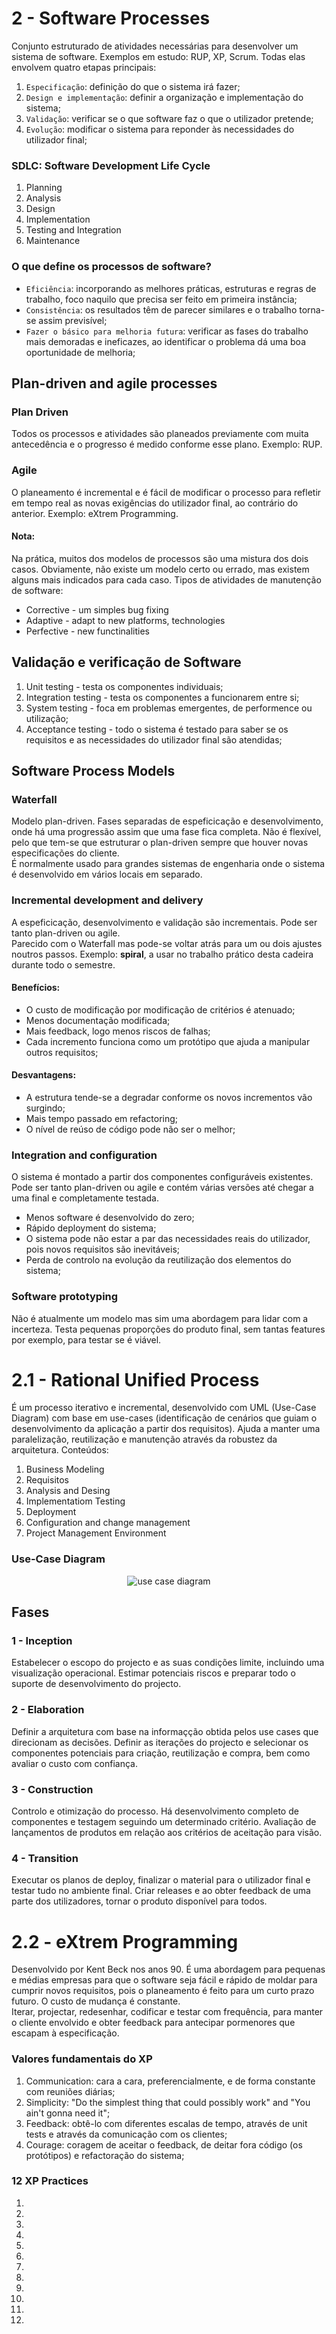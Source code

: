 # 2 - Software Processes

Conjunto estruturado de atividades necessárias para desenvolver um sistema de software. Exemplos em estudo: RUP, XP, Scrum. Todas elas envolvem quatro etapas principais:

1. `Especificação`: definição do que o sistema irá fazer;
2. `Design e implementação`: definir a organização e implementação do sistema;
3. `Validação`: verificar se o que software faz o que o utilizador pretende;
4. `Evolução`: modificar o sistema para reponder às necessidades do utilizador final;

### SDLC: Software Development Life Cycle

1. Planning
2. Analysis
3. Design
4. Implementation
5. Testing and Integration
6. Maintenance

### O que define os processos de software?

- `Eficiência`: incorporando as melhores práticas, estruturas e regras de trabalho, foco naquilo que precisa ser feito em primeira instância;
- `Consistência`: os resultados têm de parecer similares e o trabalho torna-se assim previsível;
- `Fazer o básico para melhoria futura`: verificar as fases do trabalho mais demoradas e ineficazes, ao identificar o problema dá uma boa oportunidade de melhoria;

## Plan-driven and agile processes

### Plan Driven
Todos os processos e atividades são planeados previamente com muita antecedência e o progresso é medido conforme esse plano. Exemplo: RUP.

### Agile
O planeamento é incremental e é fácil de modificar o processo para refletir em tempo real as novas exigências do utilizador final, ao contrário do anterior. Exemplo: eXtrem Programming. 

#### Nota:
Na prática, muitos dos modelos de processos são uma mistura dos dois casos. Obviamente, não existe um modelo certo ou errado, mas existem alguns mais indicados para cada caso. Tipos de atividades de manutenção de software:

- Corrective - um simples bug fixing
- Adaptive - adapt to new platforms, technologies
- Perfective - new functinalities

## Validação e verificação de Software

1. Unit testing - testa os componentes individuais;
2. Integration testing - testa os componentes a funcionarem entre si;
3. System testing - foca em problemas emergentes, de performence ou utilização;
4. Acceptance testing - todo o sistema é testado para saber se os requisitos e as necessidades do utilizador final são atendidas;

## Software Process Models

### Waterfall

Modelo plan-driven. Fases separadas de espeficicação e desenvolvimento, onde há uma progressão assim que uma fase fica completa. Não é flexível, pelo que tem-se que estruturar o plan-driven sempre que houver novas especificações do cliente. <br>
É normalmente usado para grandes sistemas de engenharia onde o sistema é desenvolvido em vários locais em separado.

### Incremental development and delivery

A espeficicação, desenvolvimento e validação são incrementais. Pode ser tanto plan-driven ou agile. <br>
Parecido com o Waterfall mas pode-se voltar atrás para um ou dois ajustes noutros passos. Exemplo: **spiral**, a usar no trabalho prático desta cadeira durante todo o semestre.

#### Benefícios:

- O custo de modificação por modificação de critérios é atenuado;
- Menos documentação modificada;
- Mais feedback, logo menos riscos de falhas;
- Cada incremento funciona como um protótipo que ajuda a manipular outros requisitos;

#### Desvantagens:

- A estrutura tende-se a degradar conforme os novos incrementos vão surgindo;
- Mais tempo passado em refactoring;
- O nível de reúso de código pode não ser o melhor;

### Integration and configuration

O sistema é montado a partir dos componentes configuráveis existentes. Pode ser tanto plan-driven ou agile e contém várias versões até chegar a uma final e completamente testada. 

- Menos software é desenvolvido do zero;
- Rápido deployment do sistema;
- O sistema pode não estar a par das necessidades reais do utilizador, pois novos requisitos são inevitáveis;
- Perda de controlo na evolução da reutilização dos elementos do sistema;

### Software prototyping

Não é atualmente um modelo mas sim uma abordagem para lidar com a incerteza. Testa pequenas proporções do produto final, sem tantas features por exemplo, para testar se é viável.
<br>

# 2.1 - Rational Unified Process

É um processo iterativo e incremental, desenvolvido com UML (Use-Case Diagram) com base em use-cases (identificação de cenários que guiam o desenvolvimento da aplicação a partir dos requisitos). Ajuda a manter uma paralelização, reutilização e manutenção através da robustez da arquitetura. Conteúdos:

1. Business Modeling
2. Requisitos
3. Analysis and Desing
4. Implementatiom Testing
5. Deployment
6. Configuration and change management
7. Project Management Environment

### Use-Case Diagram

<p align = "center" >
  <img 
       title = "Use case diagram"
       src = "..//Images//UseCase.png" 
       alt = "use case diagram" 
       />
</p>

## Fases

### 1 - Inception

Estabelecer o escopo do projecto e as suas condições limite, incluindo uma visualização operacional. Estimar potenciais riscos e preparar todo o suporte de desenvolvimento do projecto.

### 2 - Elaboration

Definir a arquitetura com base na informaçção obtida pelos use cases que direcionam as decisões. Definir as iterações do projecto e selecionar os componentes potenciais para criação, reutilização e compra, bem como avaliar o custo com confiança. 

### 3 - Construction

Controlo e otimização do processo. Há desenvolvimento completo de componentes e testagem seguindo um determinado critério. Avaliação de lançamentos de produtos em relação aos critérios de aceitação para visão.

### 4 - Transition

Executar os planos de deploy, finalizar o material para o utilizador final e testar tudo no ambiente final. Criar releases e ao obter feedback de uma parte dos utilizadores, tornar o produto disponível para todos.
<br>

# 2.2 - eXtrem Programming

Desenvolvido por Kent Beck nos anos 90. É uma abordagem para pequenas e médias empresas para que o software seja fácil e rápido de moldar para cumprir novos requisitos, pois o planeamento é feito para um curto prazo futuro. O custo de mudança é constante. <br>
Iterar, projectar, redesenhar, codificar e testar com frequência, para manter o cliente envolvido e obter feedback para antecipar pormenores que escapam à especificação. 

### Valores fundamentais do XP

1. Communication: cara a cara, preferencialmente, e de forma constante com reuniões diárias;
2. Simplicity: "Do the simplest thing that could possibly work" and "You ain't gonna need it";
3. Feedback: obtê-lo com diferentes escalas de tempo, através de unit tests e através da comunicação com os clientes;
4. Courage: coragem de aceitar o feedback, de deitar fora código (os protótipos) e refactoração do sistema;

### 12 XP Practices

1. 
2. 
3. 
4. 
5. 
6. 
7. 
8. 
9. 
10. 
11. 
12. 